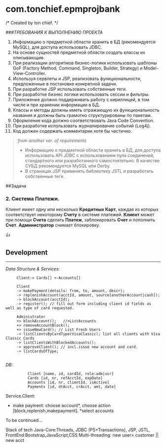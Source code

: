 # com.tonchief.epmprojbank
/* Created by ton chief. */


###*ТРЕБОВАНИЯ К ВЫПОЛНЕНИЮ ПРОЕКТА*

1. Информацию о предметной области хранить в БД (рекомендуется MySQL), для доступа использовать JDBC.
2. На основе сущностей предметной области создать классы их описывающие.
3. При реализации алгоритмов бизнес-логики использовать шаблоны GoF (Factory Method, Command, Singleton, Builder, Strategy) и Model-View-Controller.
4. Используя сервлеты и JSP, реализовать функциональности, предложенные в постановке конкретной задачи.
5. При разработке JSP использовать собственные теги.
6. При разработке бизнес логики использовать сессии и фильтры.
7. Приложение должно поддерживать работу с кириллицей, в том числе и при хранении информации в БД.
8. Классы и методы должны иметь отражающую их функциональность названия и должны быть грамотно структурированы по пакетам.
9. Оформление кода должно соответствовать Java Code Convention.
10. При разработке использовать журналирование событий (Log4j).
11. Код должен содержать комментарии хотя бы частично.

> *from another ver. of requirements*
> * Информацию о предметной области хранить в БД, для доступа использовать API JDBC с использованием пула соединений, стандартного или разработанного самостоятельно. В качестве СУБД рекомендуется MySQL или Derby.
>*	В страницах JSP применять библиотеку JSTL и разработать собственные теги.

##Задача
### 2.	Система **Платежи**. ###
Клиент имеет одну или несколько **Кредитных Карт**, каждая из которых соответствует некоторому **Счету** в системе платежей.
**Клиент** может при помощи **Счета** сделать **Платеж**, заблокировать **Счет** и пополнить **Счет**.
**Администратор** снимает блокировку.



:+1:

## Development ##
-------------------
 *Data Structure & Services:*
```    
     Client-> Cards[] <-Accounts[]
     
     Client
     -> makePayment(details: from, to, amount, descr);
     -> replenishAccount(acctId, amount, source[anotherAccount|cash]);
     -> blockAccount(acctId);
     -> register(); // fill out form including client id fields as well as type of card requested.
     
     Administrator
     +> blockAccount();   //+ListAccounts
     +> removeAccountBlock(); 
     +> issueNewCard(); // List Fresh Users 
     -> listClientsByCardType(VisaClassic); list all clients with Visa Classic Cards
     -> listClientsWithBlockedAccounts();
     -> approveClient(); // incl.issue new account and card.
     -> listCardsOfType;
     

```
*DB:*
```    
          Client [name, id, cardId, role:adm|usr]
          Cards [id, nr, refAcctId, expDate]
          Accounts [id, nr, clientId, isActive]
          Payments [id, dtAcct, crAcct, amt, date]
```


Service.Client: 
 - make payment: choose account*, choose action [block,replenish,makepayment]. *select accounts

 



To be continued...


Stack of tech
Java-Core:Threads, JDBC (PS+Transactions), JSP, JSTL, FrontEnd:Bootstrap,JavaScript,CSS
Multi-threading: new user> customer || new acct